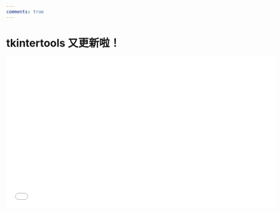 ```yaml
---
comments: true
---
```


tkintertools 又更新啦！
=====================

<div align="center">
<iframe src="//player.bilibili.com/player.html?isOutside=true&aid=1155979097&bvid=BV1XZ421M7Mz&cid=1586034164&p=1&high_quality=1" scrolling="no" border="0" frameborder="no" framespacing="0" allowfullscreen="true" width=720 height=405></iframe>
</div>